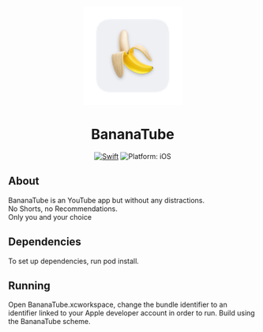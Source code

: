 <p align="center">
<img src="readme-resources/icon.png" alt="BananaTube">
</p>

<h1 align="center">BananaTube</h1>

<p align="center">
<a href="https://developer.apple.com/swift/"><img src="https://img.shields.io/badge/Swift-5.5-orange.svg?style=flat" alt="Swift"/></a>
  
<img src="https://img.shields.io/badge/Platform-iOS%2014.0+-lightgrey.svg" alt="Platform: iOS">
</p>

## About
BananaTube is an YouTube app but without any distractions.
<br>
No Shorts, no Recommendations.
<br>
Only you and your choice

## Dependencies
To set up dependencies, run pod install.

## Running
Open BananaTube.xcworkspace, change the bundle identifier to an identifier linked to your Apple developer account in order to run. Build using the BananaTube scheme.
